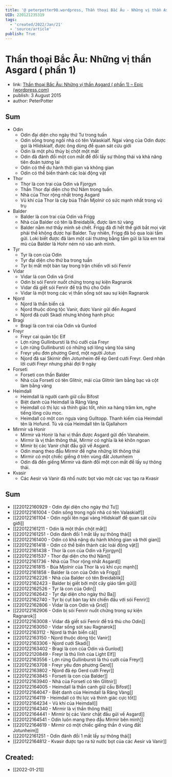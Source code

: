 ```yaml
---
title: '@ peterpotter90.wordpress, Thần thoại Bắc Âu - Những vị thần Asgard phần 1'
UID: 220121235319
tags:
  - 'created/2022/Jan/21'
  - 'source/article'
publish: True
---
```

# Thần thoại Bắc Âu: Những vị thần Asgard ( phần 1)
- link: [Thần thoại Bắc Âu: Những vị thần Asgard ( phần 1) – Epic (wordpress.com)](https://peterpotter90.wordpress.com/2015/08/03/than-thoai-bac-au-nhung-vi-than-asgard/)
- publish: 3 August 2015 
- author: PeterPotter

## Sum
- Odin
    - Odin đại diện cho ngày thứ Tư trong tuần
    - Odin sống trong ngôi nhà có tên Valaskialf. Ngai vàng của Odin được gọi là Hlidskialf, được ông dùng để quan sát cửu giới
    - Odin là một phù thủy bị chột một mắt
    - Odin đã đánh đổi một con mắt để đổi lấy sự thông thái và khả năng tiên đoán tương lai
    - Odin có thể du hành thời gian và không gian
    - Odin có thể biến thành các loài động vật
- Thor
    - Thor là con trai của Odin và Fjorgyn
    - Thần Thor đại diện cho thứ Năm trong tuần.
    - Nhà của Thor rộng nhất trong Asgard
    - Vũ khí của Thor là cây búa Thần Mjolnir có sức mạnh nhất trong vũ trụ
- Balder
    - Balder là con trai của Odin và Frigg
    -  Nhà của Balder có tên là Breidablik, được làm từ vàng
    - Balder nằm mơ thấy mình sẽ chết. Frigg đã đi hết thế giới bắt mọi vật phải thề không được hại Balder. Tuy nhiên, Frigg đã bỏ qua loài tầm gửi. Loki biết được đã làm một cái thương bằng tầm gửi là lừa em trai mù của Balder là Hohr ném nó vào anh mình.
- Tyr
	- Tyr là con của Odin
	- Tyr đại diện cho thứ ba trong tuần
	- Tyr bị mất một bàn tay trong trận chiến với sói Fenrir
- Vidar
	- Vidar là con Odin và Grid
	- Odin bị sói Fenrir nuốt chửng trong sự kiện Ragnarok
	- Vidar đã giết sói Fenrir để trả thù cho Odin
	- Vidar là một trong các vị thần sống sót sau sự kiện Ragnarok
- Njord
	- Njord là thần biển cả
	- Njord thuộc dòng tộc Vanir, được Vanir gửi đến Asgard
	- Njord đã cưới Skadi nhưng không hạnh phúc
- Bragi
	- Bragi là con trai của Odin và Gunlod
- Freyr
	- Freyr cai quản tộc Elf
	- Lợn rừng Gullinbursti là thú cưỡi của Freyr
	- Lợn rừng Gullinbursti có những sợi lông vàng tỏa sáng
	- Freyr yêu đơn phương Gerd, một người Jotun
	- Njord đã sai Skirnir đến Jotunheim để ép Gerd cưới Freyr. Gerd nhận lời cưới Freyr nhưng phải đợi 9 ngày
- Forseti
	- Forseti con thần Balder
	- Nhà của Forseti có tên Glitnir, mái của Glitnir làm bằng bạc và cột làm bằng vàng
- Heimdall
	- Heimdall là người canh giữ cầu Bifost
	- Biệt danh của Heimdall là Răng Vàng
	- Heimdall có thị lực và thính giác tốt, nhìn xa hàng trăm km, nghe tiếng lông cừu mọc.
	- Heimdall có một con ngựa vàng Gulltopp. Thanh kiếm của Heimdall tên là Hofund. Tù và của Heimdall tên là Gjallahorn
- Mirmir và Honir
	- Mirmir và Honir là hai vị thần được Asgard gửi đến Vanaheim.
	- Mirmir là vị thần thông thái, Mirmir có nghĩa là kẻ khôn ngoan
	- Mimir bị các Vanir chặt đầu gửi về Asgard.
	- Odin mang theo đầu Mirmir để nghe những lời thông thái
	- Mirmir có một chiếc giếng ở trên vùng đất Jotunheim
	- Odin đã đến giếng Mirmir và đánh đổi một con mắt để lấy sự thông thái.
- Kvasir
	- Các Aesir và Vanir đã nhổ nước bọt vào một các vạc tạo ra Kvasir

## Sum
- [[220122160929 - Odin đại diện cho ngày thứ Tư]]
- [[220122161004 - Odin sống trong ngôi nhà có tên Valaskialf]]
- [[220122161104 - Odin ngồi lên ngai vàng Hlidskialf để quan sát cửu giới]]
- [[220122161211 - Odin là một thần chột mắt]]
- [[220122161251 - Odin đánh đổi 1 mắt lấy sự thông thái]]
- [[220122161400 - Odin có khả năng du hành không gian và thời gian]]
- [[220122161418 - Odin có thể biến thành các loài động vật]]
- [[220122161438 - Thor là con của Odin và Fjorgyn]]
- [[220122161537 - Thor đại diện cho thứ Năm]]
- [[220122161736 - Nhà của Thor rộng nhất Asgard]]
- [[220122161815 - Búa Mjolnir của Thor là vũ khí cực mạnh]]
- [[220122161858 - Balder là con của Odin và Frigg]]
- [[220122162226 - Nhà của Balder có tên Breidablik]]
- [[220122162423 - Balder bị giết bởi một cây giáo tầm gửi]]
- [[220122162526 - Tyr là con của Odin]]
- [[220122162642 - Tyr đại diện cho ngày thứ Ba]]
- [[220122162740 - Tyr bị cụt bàn tay khi chiến đấu với sói Fenrir]]
- [[220122162806 - Vidar là con Odin và Grid]]
- [[220122162906 - Odin bị sói Fenrir nuốt chửng trong sự kiện Ragnarok]]
- [[220122163008 - Vidar đã giết sói Fenrir để trả thù cho Odin]]
- [[220122163050 - Vidar sống sót sau Ragnarok]]
- [[220122163112 - Njord là thần biển cả]]
- [[220122163150 - Njord thuộc dòng tộc Vanir]]
- [[220122163306 - Njord cưới Skadi]]
- [[220122163402 - Bragi là con của Odin và Gunlod]]
- [[220122120849 - Freyr là thủ lĩnh của Light Elf]]
- [[220122163556 - Lợn rừng Gullinbursti là thú cưỡi của Freyr]]
- [[220122163708 - Freyr yêu đơn phương Gerd]]
- [[220122163802 - Njord đã ép Gerd cưới Freyr]]
- [[220122163845 - Forseti là con của Balder]]
- [[220122163940 - Nhà của Forseti có tên Glitnir]]
- [[220122164005 - Heimdall là thần canh giữ cầu Bifost]]
- [[220122164047 - Biệt danh của Heimdall là Răng Vàng]]
- [[220122164119 - Heimdall có thị lực và thính giác cực tốt]]
- [[220122164234 - Vũ khí của Heimdall]]
- [[220122164340 - Mirmir là vị thần thông thái]]
- [[220122164441 - Mirmir bị các Vanir chặt đầu gửi về Asgard]]
- [[220122164541 - Odin luôn mang theo đầu Mirmir bên mình]]
- [[220122164619 - Mirmir có một chiếc giếng thần ở vùng đất Jotunheim]]
- [[220122161251 - Odin đánh đổi 1 mắt lấy sự thông thái]]
- [[220122164812 - Kvasir được tạo ra từ nước bọt của các Aesir và Vanir]]
## Created:
- [[2022-01-21]]
